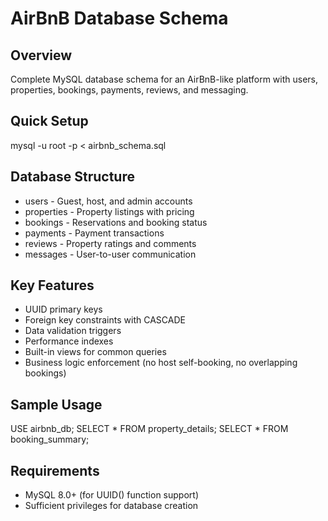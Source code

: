 # AirBnB Database Schema

## Overview
Complete MySQL database schema for an AirBnB-like platform with users, properties, bookings, payments, reviews, and messaging.

## Quick Setup
mysql -u root -p < airbnb_schema.sql

## Database Structure
- users - Guest, host, and admin accounts
- properties - Property listings with pricing
- bookings - Reservations and booking status
- payments - Payment transactions
- reviews - Property ratings and comments
- messages - User-to-user communication

## Key Features
- UUID primary keys
- Foreign key constraints with CASCADE
- Data validation triggers
- Performance indexes
- Built-in views for common queries
- Business logic enforcement (no host self-booking, no overlapping bookings)

## Sample Usage
USE airbnb_db;
SELECT * FROM property_details;
SELECT * FROM booking_summary;

## Requirements
- MySQL 8.0+ (for UUID() function support)
- Sufficient privileges for database creation